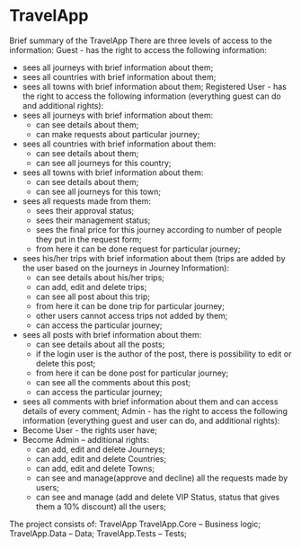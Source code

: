 # TravelApp
Brief summary of the TravelApp
There are three levels of access to the information:
Guest - has the right to access the following information:
* sees all journeys with brief information about them;
* sees all countries with brief information about them;
* sees all towns with brief information about them;
Registered User - has the right to access the following information (everything guest can do and additional rights):
* sees all journeys with brief information about them:
   - can see details about them;
   - can make requests about particular journey;
* sees all countries with brief information about them:
   - can see details about them;
   - can see all journeys for this country;
* sees all towns with brief information about them:
   - can see details about them;
   - can see all journeys for this town;
* sees all requests made from them:
   - sees their approval status;
   - sees their management status;
   - sees the final price for this journey according to number of people they put in the request form;
   - from here it can be done request for particular journey;
* sees his/her trips with brief information about them (trips are added by the user based on the journeys in Journey Information):
   - can see details about his/her trips;
   - can add, edit and delete trips;
   - can see all post about this trip;
   - from here it can be done trip for particular journey;
   - other users cannot access trips not added by them;
   - can access the particular journey;
* sees all posts with brief information about them:
   - can see details about all the posts;
   - if the login user is the author of the post, there is possibility to edit or delete this post;
   - from here it can be done post for particular journey;
   - can see all the comments about this post;
   - can access the particular journey;
* sees all comments with brief information about them and can access details of every comment;
Admin - has the right to access the following information (everything guest and user can do, and additional rights):
* Become User - the rights user have;
* Become Admin – additional rights:
   - can add, edit and delete Journeys;
   - can add, edit and delete Countries;
   - can add, edit and delete Towns; 
   - can see and manage(approve and decline) all the requests made by users;  
   - can see and manage (add and delete VIP Status, status that gives them a 10% discount) all the users;

The project consists of:
TravelApp
TravelApp.Core – Business logic;
TravelApp.Data – Data;
TravelApp.Tests – Tests;
